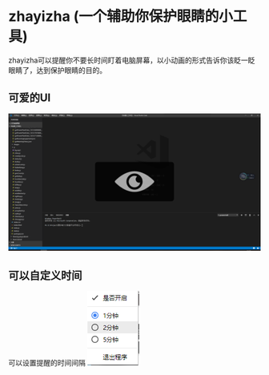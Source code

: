 # zhayizha (一个辅助你保护眼睛的小工具)

zhayizha可以提醒你不要长时间盯着电脑屏幕，以小动画的形式告诉你该眨一眨眼睛了，达到保护眼睛的目的。

## 可爱的UI
![Image text](https://raw.githubusercontent.com/fengquangithub/zhayizha/master/assets/1.png)

## 可以自定义时间
可以设置提醒的时间间隔
![Image text](https://raw.githubusercontent.com/fengquangithub/zhayizha/master/assets/2.png)

